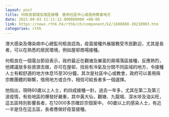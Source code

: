 ```yaml
---
layout: post
title: 何栢良倡增加落區接種　善用社區中心或借用教會地方
date: 2021-09-03 11:11:12.000000000 +08:00
link: https://news.rthk.hk/rthk/ch/component/k2/1608888-20210903.htm
categories: rthk
---
```


港大感染及傳染病中心總監何栢良認為，疫苗接種外展服務受市民歡迎，尤其是長者，可以在熟悉的居民環境，例如屋邨商場接種。

何栢良在一個電台節目表示，政府最近在觀塘及樂富的兩場落區接種，反應熱烈，他建議放多些資源去做，亦可在屋邨，找些有冷氣及分間不同區域的地方，令接種人士有較舒適的地方休息15至30分鐘，其次是社區中心或教會，政府可以善用與宗教團體的聯繫，借用地方或合作，相信可給長者多一個選擇。

他指出，現時60歲以上人士，約四成接種一針。過去一年多，尤其在第二及第三波疫情，有些地區的爆發好嚴重，其中黃大仙，觀塘、九龍城、深水埗及油尖旺，這五區特別影響長者，在12000多宗確診宗個案中， 60歲以上的感染人士，有近一半是住在這五區，長者應做好疫苗接種。
